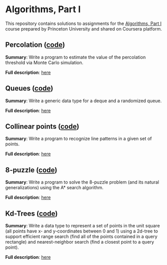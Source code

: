 # Algorithms, Part I

This repository contains solutions to assignments for the [Algorithms, Part I](https://www.coursera.org/learn/algorithms-part1) 
course prepared by Princeton University and shared on Coursera platform.


## Percolation ([code](src/io/github/marwlod/percolation))
**Summary**: Write a program to estimate the value of the percolation threshold via Monte Carlo simulation.
 
**Full description**: [here](https://coursera.cs.princeton.edu/algs4/assignments/percolation/specification.php) 


## Queues ([code](src/io/github/marwlod/randomized_queues))
**Summary**: Write a generic data type for a deque and a randomized queue.
 
**Full description**: [here](https://coursera.cs.princeton.edu/algs4/assignments/queues/specification.php)


## Collinear points ([code](src/io/github/marwlod/collinear_points))
**Summary**: Write a program to recognize line patterns in a given set of points.
 
**Full description**: [here](https://coursera.cs.princeton.edu/algs4/assignments/collinear/specification.php)


## 8-puzzle ([code](src/io/github/marwlod/puzzle8))
**Summary**: Write a program to solve the 8-puzzle problem (and its natural generalizations) using the A* search algorithm.
 
**Full description**: [here](https://coursera.cs.princeton.edu/algs4/assignments/8puzzle/specification.php)


## Kd-Trees ([code](src/io/github/marwlod/kd_trees))
**Summary**: Write a data type to represent a set of points in the unit square 
(all points have x- and y-coordinates between 0 and 1) using a 2d-tree to support efficient range search 
(find all of the points contained in a query rectangle) and nearest-neighbor search (find a closest point to a query point).
 
**Full description**: [here](https://coursera.cs.princeton.edu/algs4/assignments/kdtree/specification.php)